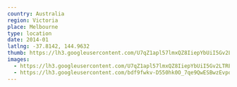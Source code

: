 ```yaml
---
country: Australia
region: Victoria
place: Melbourne
type: location
date: 2014-01
latlng: -37.8142, 144.9632
thumb: https://lh3.googleusercontent.com/U7qZ1apl57lmxQZ8IiepYbUiI5Gv2LTREekBThfn5BkRdpnwHtBzujJg8XsThLouaofWBfmjdaQtQ0AwIT3OCbb-jMwKh5-kh_vvp7R3R0APQO8ZsFYSJMLK6BjZV488B8b42Vrzdw
images:
  - https://lh3.googleusercontent.com/U7qZ1apl57lmxQZ8IiepYbUiI5Gv2LTREekBThfn5BkRdpnwHtBzujJg8XsThLouaofWBfmjdaQtQ0AwIT3OCbb-jMwKh5-kh_vvp7R3R0APQO8ZsFYSJMLK6BjZV488B8b42Vrzdw
  - https://lh3.googleusercontent.com/bdf9fwkv-D550hk0O_7qe9QwESBwzEvpofACNRKlHm8FRdNMpaNqv0QSDicHk-re4a29p1x_XjG9FHrmMNYoxLDNyUMmv1kT80J1fRGwq5HQQBTnxcFJqgf_TXdVkrQwXclP6Ya4Fw
---
```

